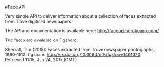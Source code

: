 #Face API

Very simple API to deliver information about a collection of faces extracted from Trove digitised newspapers.

The API and documentation is available here: http://faceapi.herokuapp.com/

The faces are available on Figshare:

Sherratt, Tim (2015): Faces extracted from Trove newspaper photographs, 1880-1912. figshare.
http://dx.doi.org/10.6084/m9.figshare.1461670
Retrieved 11:15, Jun 24, 2015 (GMT)
